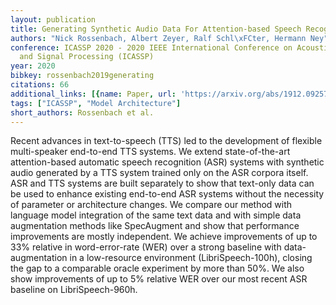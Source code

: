 ```yaml
---
layout: publication
title: Generating Synthetic Audio Data For Attention-based Speech Recognition Systems
authors: "Nick Rossenbach, Albert Zeyer, Ralf Schl\xFCter, Hermann Ney"
conference: ICASSP 2020 - 2020 IEEE International Conference on Acoustics, Speech
  and Signal Processing (ICASSP)
year: 2020
bibkey: rossenbach2019generating
citations: 66
additional_links: [{name: Paper, url: 'https://arxiv.org/abs/1912.09257'}]
tags: ["ICASSP", "Model Architecture"]
short_authors: Rossenbach et al.
---
```

Recent advances in text-to-speech (TTS) led to the development of flexible
multi-speaker end-to-end TTS systems. We extend state-of-the-art
attention-based automatic speech recognition (ASR) systems with synthetic audio
generated by a TTS system trained only on the ASR corpora itself. ASR and TTS
systems are built separately to show that text-only data can be used to enhance
existing end-to-end ASR systems without the necessity of parameter or
architecture changes. We compare our method with language model integration of
the same text data and with simple data augmentation methods like SpecAugment
and show that performance improvements are mostly independent. We achieve
improvements of up to 33% relative in word-error-rate (WER) over a strong
baseline with data-augmentation in a low-resource environment
(LibriSpeech-100h), closing the gap to a comparable oracle experiment by more
than 50%. We also show improvements of up to 5% relative WER over our most
recent ASR baseline on LibriSpeech-960h.